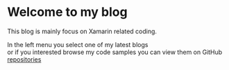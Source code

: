 # Welcome to my blog

This blog is mainly focus on Xamarin related coding.

In the left menu you select one of my latest blogs  
or if you interested browse my code samples you can view them on GitHub [repositories](https://github.com/JoacimWall?tab=repositories)
